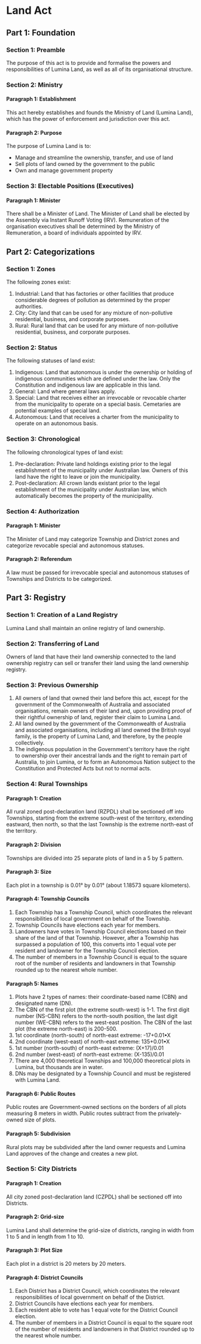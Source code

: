 # Land Act


## Part 1: Foundation

### Section 1: Preamble
The purpose of this act is to provide and formalise the powers and responsibilities of Lumina Land, as well as all of its organisational structure.

### Section 2: Ministry

#### Paragraph 1: Establishment
This act hereby establishes and founds the Ministry of Land (Lumina Land), which has the power of enforcement and jurisdiction over this act.

#### Paragraph 2: Purpose
The purpose of Lumina Land is to: 

- Manage and streamline the ownership, transfer, and use of land
- Sell plots of land owned by the government to the public
- Own and manage government property

### Section 3: Electable Positions (Executives)

#### Paragraph 1: Minister
There shall be a Minister of Land. The Minister of Land shall be elected by the Assembly via Instant Runoff Voting (IRV). Remuneration of the organisation executives shall be determined by the Ministry of Remuneration, a board of individuals appointed by IRV.


## Part 2: Categorizations

### Section 1: Zones
The following zones exist:
1. Industrial: Land that has factories or other facilities that produce considerable degrees of pollution as determined by the proper authorities.
2. City: City land that can be used for any mixture of non-pollutive residential, business, and corporate purposes.
4. Rural: Rural land that can be used for any mixture of non-pollutive residential, business, and corporate purposes.

### Section 2: Status
The following statuses of land exist:
1. Indigenous: Land that autonomous is under the ownership or holding of indigenous communities which are defined under the law. Only the Constitution and indigenous law are applicable in this land.
2. General: Land where general laws apply.
3. Special: Land that receives either an irrevocable or revocable charter from the municipality to operate on a special basis. Cemetaries are potential examples of special land.
4. Autonomous: Land that receives a charter from the municipality to operate on an autonomous basis.

### Section 3: Chronological
The following chronological types of land exist:
1. Pre-declaration: Private land holdings existing prior to the legal establishment of the municipality under Australian law. Owners of this land have the right to leave or join the municipality.
2. Post-declaration: All crown lands existant prior to the legal establishment of the municipality under Australian law, which automatically becomes the property of the municipality.

### Section 4: Authorization

#### Paragraph 1: Minister
The Minister of Land may categorize Township and District zones and categorize revocable special and autonomous statuses.

#### Paragraph 2: Referendum
A law must be passed for irrevocable special and autonomous statuses of Townships and Districts to be categorized.


## Part 3: Registry

### Section 1: Creation of a Land Registry
Lumina Land shall maintain an online registry of land ownership.

### Section 2: Transferring of Land
Owners of land that have their land ownership connected to the land ownership registry can sell or transfer their land using the land ownership registry.

### Section 3: Previous Ownership
1. All owners of land that owned their land before this act, except for the government of the Commonwealth of Australia and associated organisations, remain owners of their land and, upon providing proof of their rightful ownership of land, register their claim to Lumina Land.
2. All land owned by the government of the Commonwealth of Australia and associated organisations, including all land owned the British royal family, is the property of Lumina Land, and therefore, by the people collectively.
3. The indigenous population in the Government's territory have the right to ownership over their ancestral lands and the right to remain part of Australia, to join Lumina, or to form an Autonomous Nation subject to the Constitution and Protected Acts but not to normal acts.

### Section 4: Rural Townships

#### Paragraph 1: Creation
All rural zoned post-declaration land (RZPDL) shall be sectioned off into Townships, starting from the extreme south-west of the territory, extending eastward, then north, so that the last Township is the extreme north-east of the territory.

#### Paragraph 2: Division
Townships are divided into 25 separate plots of land in a 5 by 5 pattern.

#### Paragraph 3: Size
Each plot in a township is 0.01° by 0.01° (about 1.18573 square kilometers).

#### Paragraph 4: Township Councils
1. Each Township has a Township Council, which coordinates the relevant responsibilities of local government on behalf of the Township.
2. Township Councils have elections each year for members.
3. Landowners have votes in Township Council elections based on their share of the land of that Township. However, after a Township has surpassed a population of 100, this converts into 1 equal vote per resident and landowner for the Township Council election.
4. The number of members in a Township Council is equal to the square root of the number of residents and landowners in that Township rounded up to the nearest whole number.

#### Paragraph 5: Names
1. Plots have 2 types of names: their coordinate-based name (CBN) and designated name (DN).
2. The CBN of the first plot (the extreme south-west) is 1-1. The first digit number (NS-CBN) refers to the north-south position, the last digit number (WE-CBN) refers to the west-east position. The CBN of the last plot (the extreme north-east) is 200-500.
  1. 1st coordinate (north-south) of north-east extreme: -17+0.01•X
  2. 2nd coordinate (west-east) of north-east extreme: 135+0.01•X
  3. 1st number (north-south) of north-east extreme: (X+17)/0.01
  4. 2nd number (west-east) of north-east extreme: (X-135)/0.01
4. There are 4,000 theoretical Townships and 100,000 theoretical plots in Lumina, but thousands are in water.
5. DNs may be designated by a Township Council and must be registered with Lumina Land.

#### Paragraph 6: Public Routes
Public routes are Government-owned sections on the borders of all plots measuring 8 meters in width. Public routes subtract from the privately-owned size of plots.

#### Paragraph 5: Subdivision
Rural plots may be subdivided after the land owner requests and Lumina Land approves of the change and creates a new plot.

### Section 5: City Districts

#### Paragraph 1: Creation
All city zoned post-declaration land (CZPDL) shall be sectioned off into Districts.

#### Paragraph 2: Grid-size
Lumina Land shall determine the grid-size of districts, ranging in width from 1 to 5 and in length from 1 to 10.

#### Paragraph 3: Plot Size
Each plot in a district is 20 meters by 20 meters.

#### Paragraph 4: District Councils
1. Each District has a District Council, which coordinates the relevant responsibilities of local government on behalf of the District.
2. District Councils have elections each year for members.
3. Each resident able to vote has 1 equal vote for the District Council election.
4. The number of members in a District Council is equal to the square root of the number of residents and landowners in that District rounded up to the nearest whole number.
